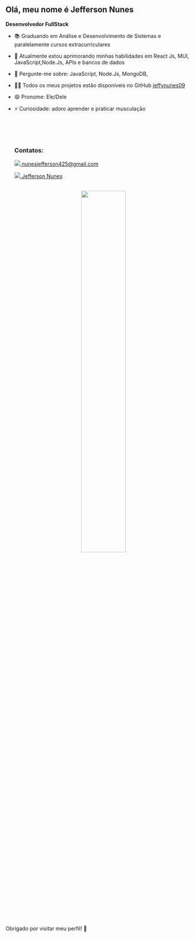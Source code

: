 <h2> Olá, meu nome é Jefferson Nunes</h2>
  
  **Desenvolvedor FullStack**
  
- 📚 Graduando em Análise e Desenvolvimento de Sistemas e paralelamente cursos extracurriculares
- 🌱 Atualmente estou aprimorando minhas habilidades em React Js, MUI, JavaScript,Node.Js, APIs e bancos de dados
- 💬 Pergunte-me sobre: JavaScript, Node.Js, MongoDB,
- 👩‍💻 Todos os meus projetos estão disponíveis no GitHub <a href="https://github.com/jeffynunes09?tab=repositories" target="_blank" > jeffynunes09</a>
- 😄 Pronome: Ele/Dele
- ⚡ Curiosidade: adoro aprender e praticar musculação
   <br>
  <br>
   
  </div>
  <br>
  <br>
  <h3> Contatos: </h3>
  
  <a href="mailto:nunesjefferson425@gmail.com"> <img src="https://img.shields.io/badge/Gmail-D14836?style=for-the-badge&logo=gmail&logoColor=white"/> </a> 
   [nunesjefferson425@gmail.com](mailto:nunesjefferson425@gmail.com)

  <a href="https://www.linkedin.com/in/carolina-dornas/" target="_blank"> <img src="https://img.shields.io/badge/LinkedIn-0077B5?style=for-the-badge&logo=linkedin&logoColor=white"/> </a> 
   [Jefferson Nunes](www.linkedin.com/in/jefferson-nunes-da-silva-dev)

  <br>
  <div align="center">
    
  <img width="50%" src="https://github-readme-stats.vercel.app/api/top-langs/?username=dornascarol&layout=compact&show_icons=true&theme=blue"/>
  
 
  
  </div>

  <br>
Obrigado por visitar meu perfil! 🚀
